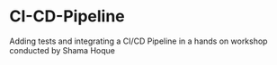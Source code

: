 # CI-CD-Pipeline
Adding tests and integrating a CI/CD Pipeline in a hands on workshop conducted by Shama Hoque 
